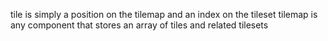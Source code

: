 tile is simply a position on the tilemap and an index on the tileset
tilemap is any component that stores an array of tiles and related tilesets

